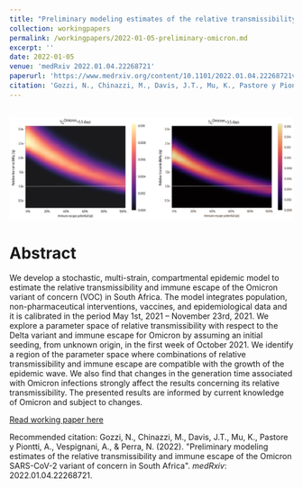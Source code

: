 ```yaml
---
title: "Preliminary modeling estimates of the relative transmissibility and immune escape of the Omicron SARS-CoV-2 variant of concern in South Africa"
collection: workingpapers
permalink: /workingpapers/2022-01-05-preliminary-omicron.md
excerpt: ''
date: 2022-01-05
venue: 'medRxiv 2022.01.04.22268721'
paperurl: 'https://www.medrxiv.org/content/10.1101/2022.01.04.22268721v1'
citation: 'Gozzi, N., Chinazzi, M., Davis, J.T., Mu, K., Pastore y Piontti, A., Vespignani, A., & Perra, N. (2022).'
---
```


<br/><img src='/images/preliminary-omicron.png'>


# Abstract
We develop a stochastic, multi-strain, compartmental epidemic model to estimate the relative transmissibility and immune escape of the Omicron variant of concern (VOC) in South Africa. The model integrates population, non-pharmaceutical interventions, vaccines, and epidemiological data and it is calibrated in the period May 1st, 2021 – November 23rd, 2021. We explore a parameter space of relative transmissibility with respect to the Delta variant and immune escape for Omicron by assuming an initial seeding, from unknown origin, in the first week of October 2021. We identify a region of the parameter space where combinations of relative transmissibility and immune escape are compatible with the growth of the epidemic wave. We also find that changes in the generation time associated with Omicron infections strongly affect the results concerning its relative transmissibility. The presented results are informed by current knowledge of Omicron and subject to changes.


[Read working paper here](https://www.medrxiv.org/content/10.1101/2022.01.04.22268721v1)

Recommended citation: Gozzi, N., Chinazzi, M., Davis, J.T., Mu, K., Pastore y Piontti, A., Vespignani, A., & Perra, N. (2022). &quot;Preliminary modeling estimates of the relative transmissibility and immune escape of the Omicron SARS-CoV-2 variant of concern in South Africa&quot;. <i>medRxiv</i>: 2022.01.04.22268721. 



